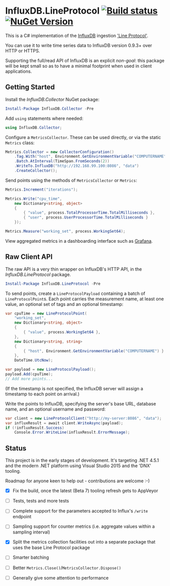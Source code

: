 # InfluxDB.LineProtocol [![Build status](https://ci.appveyor.com/api/projects/status/0tqovixkf1e1pqu3/branch/master?svg=true)](https://ci.appveyor.com/project/NicholasBlumhardt/influxdb-lineprotocol/branch/master) [![NuGet Version](http://img.shields.io/nuget/v/InfluxDB.LineProtocol.svg?style=flat)](https://www.nuget.org/packages/InfluxDB.LineProtocol/)

This is a C# implementation of the [InfluxDB](http://influxdb.org) ingestion ['Line Protocol'](https://influxdb.com/docs/v0.9/write_protocols/line.html).

You can use it to write time series data to InfluxDB version 0.9.3+ over HTTP or HTTPS.

Supporting the full/read API of InfluxDB is an explicit _non-goal_: this package will be kept small so as to have a minimal footprint when used in client applications.

## Getting Started

Install the _InfluxDB.Collector_ NuGet package:

```powershell
Install-Package InfluxDB.Collector -Pre
```

Add `using` statements where needed:

```csharp
using InfluxDB.Collector;
```

Configure a `MetricsCollector`. These can be used directly, or via the static `Metrics` class:

```csharp
Metrics.Collector = new CollectorConfiguration()
    .Tag.With("host", Environment.GetEnvironmentVariable("COMPUTERNAME"))
    .Batch.AtInterval(TimeSpan.FromSeconds(2))
    .WriteTo.InfluxDB("http://192.168.99.100:8086", "data")
    .CreateCollector();
```

Send points using the methods of `MetricsCollector` or `Metrics`:

```csharp
Metrics.Increment("iterations");

Metrics.Write("cpu_time",
    new Dictionary<string, object>
    {
        { "value", process.TotalProcessorTime.TotalMilliseconds },
        { "user", process.UserProcessorTime.TotalMilliseconds }
    });

Metrics.Measure("working_set", process.WorkingSet64);
```

View aggregated metrics in a dashboarding interface such as [Grafana](http://grafana.org).

## Raw Client API

The raw API is a very thin wrapper on InfluxDB's HTTP API, in the _InfluxDB.LineProtocol_ package.

```powershell
Install-Package InfluxDB.LineProtocol -Pre
```

To send points, create a `LineProtocolPayload` containing a batch of `LineProtocolPoint`s. Each point carries the measurement name, at least one value, an optional set of tags and an optional timestamp:

```csharp
var cpuTime = new LineProtocolPoint(
    "working_set",
    new Dictionary<string, object>
    {
        { "value", process.WorkingSet64 },
    },
    new Dictionary<string, string>
    {
        { "host", Environment.GetEnvironmentVariable("COMPUTERNAME") }
    },
    DateTime.UtcNow);

var payload = new LineProtocolPayload();
payload.Add(cpuTime);
// Add more points...
```

(If the timestamp is not specified, the InfluxDB server will assign a timestamp to each point on arrival.)

Write the points to InfluxDB, specifying the server's base URL, database name, and an optional username and password:

```csharp
var client = new LineProtocolClient("http://my-server:8086", "data");
var influxResult = await client.WriteAsync(payload);
if (!influxResult.Success)
    Console.Error.WriteLine(influxResult.ErrorMessage);
```

## Status

This project is in the early stages of development. It's targeting .NET 4.5.1 and the modern .NET platform using Visual Studio 2015 and the 'DNX' tooling.

Roadmap for anyone keen to help out - contributions are welcome :-)

 - [x] Fix the build, once the latest (Beta 7) tooling refresh gets to AppVeyor
 - [ ] Tests, tests and more tests
 - [ ] Complete support for the parameters accepted to Influx's `/write` endpoint
 - [ ] Sampling support for counter metrics (i.e. aggregate values within a sampling interval)
 - [x] Split the metrics collection facilities out into a separate package that uses the base Line Protocol package
 - [ ] Smarter batching
 - [ ] Better `Metrics.Close()`/`MetricsCollector.Dispose()`
 - [ ] Generally give some attention to performance

